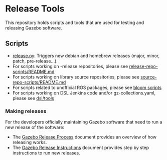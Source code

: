 # Release Tools

This repository holds scripts and tools that are used for testing and releasing
Gazebo software.

## Scripts

  * [release.py](release.py): Triggers new debian and homebrew releases (major, minor, patch, pre-release...).
  * For scripts working on -release repositories, please see [release-repo-scripts/README.md](release-repo-scripts/README.md)
  * For scripts working on library source repositories, please see [source-repo-scripts/README.md](source-repo-scripts/README.md)
  * For scripts related to unofficial ROS packages, please see [bloom scripts](bloom/ros_gazebo_pkgs/README.md)
  * For scripts working on DSL Jenkins code and/or gz-collections.yaml, please see [dsl/tools](jenkins-scripts/dsl/tools/README.md)

### Making releases

For the developers officially maintaining Gazebo software that need to run a new release of the software:

 * The [Gazebo Release Process](https://gazebosim.org/docs/latest/release)
   document provides an overview of how releasing works.
 * The [Gazebo Release Instructions](https://gazebosim.org/docs/latest/releases-instructions)
   document provides step by step instructions to run new releases.
